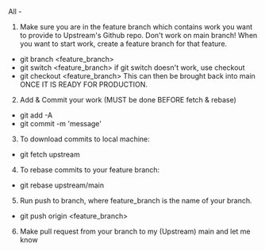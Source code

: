 All -
1. Make sure you are in the feature branch which contains work you want to provide to Upstream's Github repo.
 Don't work on main branch! When you want to start work, create a feature branch for that feature.
- git branch <feature_branch>
- git switch <feature_branch>
 if git switch doesn't work, use checkout
- git checkout <feature_branch>
This can then be brought back into main ONCE IT IS READY FOR PRODUCTION.
2. Add & Commit your work (MUST be done BEFORE fetch & rebase)
- git add -A
- git commit -m 'message'
3. To download commits to local machine:
- git fetch upstream
4. To rebase commits to your feature branch:
- git rebase upstream/main
5. Run push to branch, where feature_branch is the name of your branch.
- git push origin <feature_branch>
6. Make pull request from your branch to my (Upstream) main and let me know